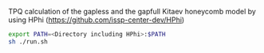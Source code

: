 TPQ calculation of the gapless and the gapfull Kitaev honeycomb model by using HPhi (https://github.com/issp-center-dev/HPhi)

``` bash
export PATH=<Directory including HPhi>:$PATH
sh ./run.sh
```
